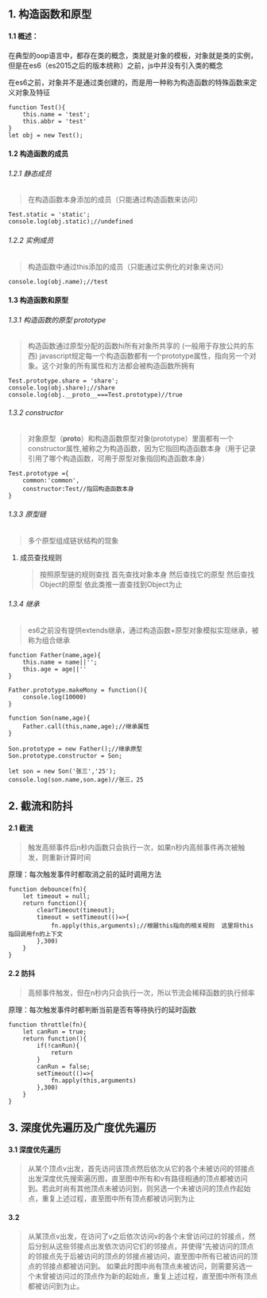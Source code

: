## 1. 构造函数和原型
#### 1.1 概述：
在典型的oop语言中，都存在类的概念，类就是对象的模板，对象就是类的实例，但是在es6（es2015之后的版本统称）之前，js中并没有引入类的概念

在es6之前，对象并不是通过类创建的，而是用一种称为构造函数的特殊函数来定义对象及特征
````
function Test(){
    this.name = 'test';
    this.abbr = 'test'
}
let obj = new Test();
````
#### 1.2 构造函数的成员
###### 1.2.1 静态成员
>在构造函数本身添加的成员（只能通过构造函数来访问）
````
Test.static = 'static';
console.log(obj.static);//undefined
````

###### 1.2.2 实例成员
>构造函数中通过this添加的成员（只能通过实例化的对象来访问）
````
console.log(obj.name);//test
````

#### 1.3 构造函数和原型
###### 1.3.1 构造函数的原型 prototype

>构造函数通过原型分配的函数hi所有对象所共享的 (一般用于存放公共的东西)
>javascript规定每一个构造函数都有一个prototype属性，指向另一个对象。这个对象的所有属性和方法都会被构造函数所拥有

````
Test.prototype.share = 'share';
console.log(obj.share);//share
console.log(obj.__proto__===Test.prototype)//true

````
###### 1.3.2 constructor
>对象原型（__proto__）和构造函数原型对象(prototype）里面都有一个constructor属性,被称之为构造函数，因为它指回构造函数本身（用于记录引用了哪个构造函数，可用于原型对象指回构造函数本身）

````
Test.prototype ={
    common:'common',
    constructor:Test//指回构造函数本身
}
````

###### 1.3.3 原型链
>多个原型组成链状结构的现象

1. 成员查找规则
   >按照原型链的规则查找
        首先查找对象本身
        然后查找它的原型
        然后查找Object的原型
        依此类推一直查找到Object为止
        
###### 1.3.4 继承
>es6之前没有提供extends继承，通过构造函数+原型对象模拟实现继承，被称为组合继承

````
function Father(name,age){
    this.name = name||'';
    this.age = age||''
}

Father.prototype.makeMony = function(){
    console.log(10000)
}

function Son(name,age){
    Father.call(this,name,age);//继承属性
}

Son.prototype = new Father();//继承原型
Son.prototype.constructor = Son;

let son = new Son('张三','25');
console.log(son.name,son.age)//张三，25
````
## 2. 截流和防抖

#### 2.1 截流
>触发高频事件后n秒内函数只会执行一次，如果n秒内高频事件再次被触发，则重新计算时间

原理：每次触发事件时都取消之前的延时调用方法

````
function debounce(fn){
    let timeout = null;
    return function(){
        clearTimeout(timeout);
        timeout = setTimeout(()=>{
            fn.apply(this,arguments);//根据this指向的相关规则  这里将this指回调用fn的上下文
        },300)
    }
}
````

#### 2.2 防抖
>高频事件触发，但在n秒内只会执行一次，所以节流会稀释函数的执行频率

原理：每次触发事件时都判断当前是否有等待执行的延时函数
  
````
function throttle(fn){
    let canRun = true;
    return function(){
        if(!canRun){
            return
        }
        canRun = false;
        setTimeout(()=>{
            fn.apply(this,arguments)
        },300)
    }
}
````

## 3. 深度优先遍历及广度优先遍历

#### 3.1 深度优先遍历
>从某个顶点v出发，首先访问该顶点然后依次从它的各个未被访问的邻接点出发深度优先搜索遍历图，直至图中所有和v有路径相通的顶点都被访问到。若此时尚有其他顶点未被访问到，则另选一个未被访问的顶点作起始点，重复上述过程，直至图中所有顶点都被访问到为止

#### 3.2
>从某顶点v出发，在访问了v之后依次访问v的各个未曾访问过的邻接点，然后分别从这些邻接点出发依次访问它们的邻接点，并使得“先被访问的顶点的邻接点先于后被访问的顶点的邻接点被访问，直至图中所有已被访问的顶点的邻接点都被访问到。 如果此时图中尚有顶点未被访问，则需要另选一个未曾被访问过的顶点作为新的起始点，重复上述过程，直至图中所有顶点都被访问到为止。